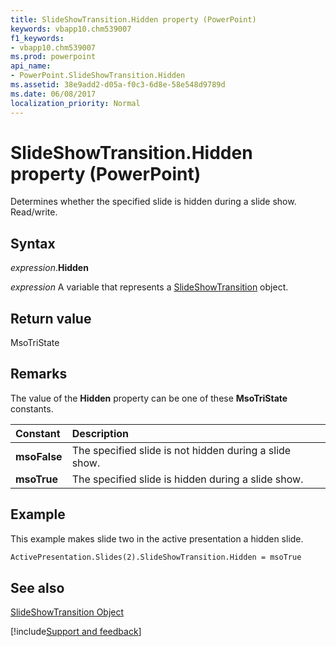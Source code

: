```yaml
---
title: SlideShowTransition.Hidden property (PowerPoint)
keywords: vbapp10.chm539007
f1_keywords:
- vbapp10.chm539007
ms.prod: powerpoint
api_name:
- PowerPoint.SlideShowTransition.Hidden
ms.assetid: 38e9add2-d05a-f0c3-6d8e-58e548d9789d
ms.date: 06/08/2017
localization_priority: Normal
---
```



# SlideShowTransition.Hidden property (PowerPoint)

Determines whether the specified slide is hidden during a slide show. Read/write.


## Syntax

_expression_.**Hidden**

_expression_ A variable that represents a [SlideShowTransition](PowerPoint.SlideShowTransition.md) object.


## Return value

MsoTriState


## Remarks

The value of the  **Hidden** property can be one of these **MsoTriState** constants.



|Constant|Description|
|:-----|:-----|
|**msoFalse**| The specified slide is not hidden during a slide show.|
|**msoTrue**| The specified slide is hidden during a slide show.|

## Example

This example makes slide two in the active presentation a hidden slide.


```vb
ActivePresentation.Slides(2).SlideShowTransition.Hidden = msoTrue
```


## See also


[SlideShowTransition Object](PowerPoint.SlideShowTransition.md)

[!include[Support and feedback](~/includes/feedback-boilerplate.md)]